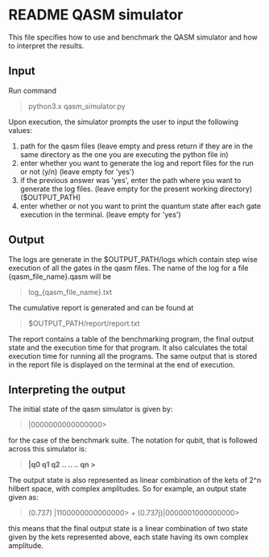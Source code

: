 # README QASM simulator

This file specifies how to use and benchmark the QASM simulator and how to interpret the results.

## Input

Run command 
> python3.x qasm_simulator.py

Upon execution, the simulator prompts the user to input the following values:
1. path for the qasm files (leave empty and press return if they are in the same directory as the one you are executing the python file in)
2. enter whether you want to generate the log and report files for the run or not (y/n) (leave empty for 'yes')
3. if the previous answer was 'yes', enter the path where you want to generate the log files. (leave empty for the present working directory) ($OUTPUT_PATH)
4. enter whether or not you want to print the quantum state after each gate execution in the terminal. (leave empty for 'yes')

## Output

The logs are generate in the $OUTPUT_PATH/logs which contain step wise execution of all the gates in the qasm files. The name of the log for a file {qasm_file_name}.qasm will be 
>log_{qasm_file_name}.txt

The cumulative report is generated and can be found at 
>$OUTPUT_PATH/report/report.txt 

The report contains a table of the benchmarking program, the final output state and the execution time for that program. It also calculates the total execution time for running all the programs. 
The same output that is stored in the report file is displayed on the terminal at the end of execution. 


## Interpreting the output

The initial state of the qasm simulator is given by:
> |0000000000000000>

for the case of the benchmark suite. The notation for qubit, that is followed across this simulator is:
> **|q0 q1 q2 .. .. .. qn >**

The output state is also represented as linear combination of the kets of 2^n hilbert space, with complex amplitudes. 
So for example, an output state given as:
> (0.737) |1100000000000000> + (0.737j)|0000001000000000>

this means that the final output state is a linear combination of two state given by the kets represented above, each state having its own complex amplitude. 



